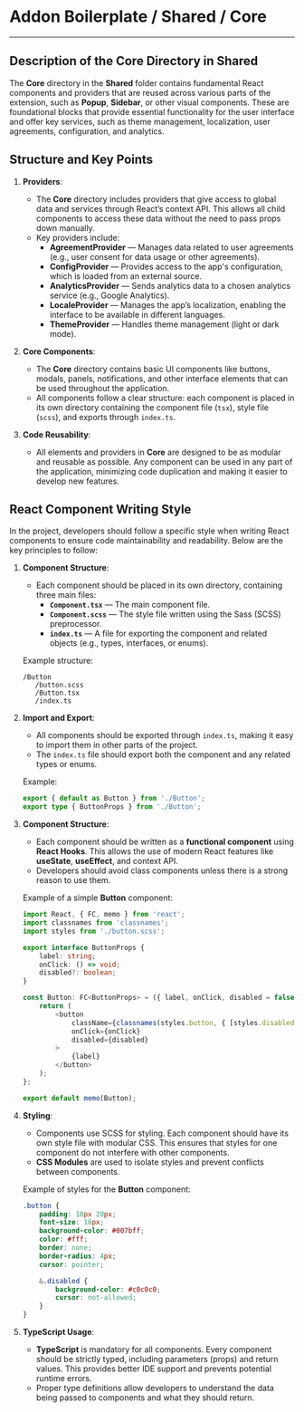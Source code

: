 # Addon Boilerplate / Shared / Core

---

## Description of the **Core** Directory in **Shared**

The **Core** directory in the **Shared** folder contains fundamental React components and providers that are reused across various parts of the extension, such as **Popup**, **Sidebar**, or other visual components. These are foundational blocks that provide essential functionality for the user interface and offer key services, such as theme management, localization, user agreements, configuration, and analytics.


## Structure and Key Points

1. **Providers**:
    - The **Core** directory includes providers that give access to global data and services through React’s context API. This allows all child components to access these data without the need to pass props down manually.
    - Key providers include:
        - **AgreementProvider** — Manages data related to user agreements (e.g., user consent for data usage or other agreements).
        - **ConfigProvider** — Provides access to the app's configuration, which is loaded from an external source.
        - **AnalyticsProvider** — Sends analytics data to a chosen analytics service (e.g., Google Analytics).
        - **LocaleProvider** — Manages the app’s localization, enabling the interface to be available in different languages.
        - **ThemeProvider** — Handles theme management (light or dark mode).

2. **Core Components**:
    - The **Core** directory contains basic UI components like buttons, modals, panels, notifications, and other interface elements that can be used throughout the application.
    - All components follow a clear structure: each component is placed in its own directory containing the component file (`tsx`), style file (`scss`), and exports through `index.ts`.

3. **Code Reusability**:
    - All elements and providers in **Core** are designed to be as modular and reusable as possible. Any component can be used in any part of the application, minimizing code duplication and making it easier to develop new features.


## React Component Writing Style

In the project, developers should follow a specific style when writing React components to ensure code maintainability and readability. Below are the key principles to follow:

1. **Component Structure**:
    - Each component should be placed in its own directory, containing three main files:
        - **`Component.tsx`** — The main component file.
        - **`Component.scss`** — The style file written using the Sass (SCSS) preprocessor.
        - **`index.ts`** — A file for exporting the component and related objects (e.g., types, interfaces, or enums).

   Example structure:
   ```
   /Button
      /button.scss
      /Button.tsx
      /index.ts
   ```

2. **Import and Export**:
    - All components should be exported through `index.ts`, making it easy to import them in other parts of the project.
    - The `index.ts` file should export both the component and any related types or enums.

   Example:
   ```typescript
   export { default as Button } from './Button';
   export type { ButtonProps } from './Button';
   ```

3. **Component Structure**:
    - Each component should be written as a **functional component** using **React Hooks**. This allows the use of modern React features like **useState**, **useEffect**, and context API.
    - Developers should avoid class components unless there is a strong reason to use them.

   Example of a simple **Button** component:
   ```typescript
   import React, { FC, memo } from 'react';
   import classnames from 'classnames';
   import styles from './button.scss';

   export interface ButtonProps {
       label: string;
       onClick: () => void;
       disabled?: boolean;
   }

   const Button: FC<ButtonProps> = ({ label, onClick, disabled = false }) => {
       return (
           <button
               className={classnames(styles.button, { [styles.disabled]: disabled })}
               onClick={onClick}
               disabled={disabled}
           >
               {label}
           </button>
       );
   };

   export default memo(Button);
   ```

4. **Styling**:
    - Components use SCSS for styling. Each component should have its own style file with modular CSS. This ensures that styles for one component do not interfere with other components.
    - **CSS Modules** are used to isolate styles and prevent conflicts between components.

   Example of styles for the **Button** component:
   ```scss
   .button {
       padding: 10px 20px;
       font-size: 16px;
       background-color: #007bff;
       color: #fff;
       border: none;
       border-radius: 4px;
       cursor: pointer;

       &.disabled {
           background-color: #c0c0c0;
           cursor: not-allowed;
       }
   }
   ```

5. **TypeScript Usage**:
    - **TypeScript** is mandatory for all components. Every component should be strictly typed, including parameters (props) and return values. This provides better IDE support and prevents potential runtime errors.
    - Proper type definitions allow developers to understand the data being passed to components and what they should return.
